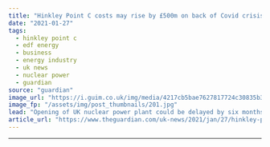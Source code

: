 ```yaml
---
title: "Hinkley Point C costs may rise by £500m on back of Covid crisis"
date: "2021-01-27"
tags: 
  - hinkley point c
  - edf energy
  - business
  - energy industry
  - uk news
  - nuclear power
  - guardian
source: "guardian"
image_url: "https://i.guim.co.uk/img/media/4217cb5bae7627817724c30835b3e988cbcfe0e0/34_39_3409_2047/master/3409.jpg?width=460&quality=85&auto=format&fit=max&s=ad7cbdae93417835ab5c8a9f25eac1ab"
image_fp: "/assets/img/post_thumbnails/201.jpg"
lead: "Opening of UK nuclear power plant could be delayed by six monthsCoronavirus – latest updatesSee all our coronavirus coverageThe Covid-19 pandemic could delay construction of the Hinkley Point C nuclear reactor by six months and raise its costs by £50..."
article_url: "https://www.theguardian.com/uk-news/2021/jan/27/hinkley-point-c-costs-may-rise-by-500m-covid-crisis-nuclear-power-plant"
---
```


---
